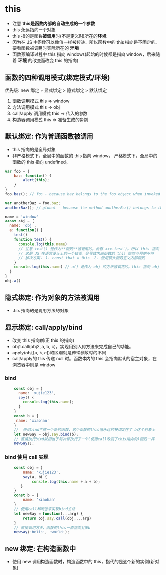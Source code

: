 <!--
 * @Author: x09898 coder_xujie@163.com
 * @Date: 2022-05-09 20:54:22
 * @LastEditors: xujie 1607526161@qq.com
 * @FilePath: \HTML-CSS-Javascript-\JAVAScript+ES6\JavaScript\JavaScript对象，原型\this.md
 * @Description: 
-->
# this

* 注意 **this是函数内部的自动生成的一个参数**
* this 永远指向一个对象
* this 指的是函数**被调用**时(不是定义时)所在的**环境**
* 因为在 JS 中函数可以像值一样被传递，所以函数中的 this 指向是不固定的。要看函数被调用时实际所在的 **环境**
* 函数预编译过程中 this 指向 windows(起始的时候都是指向 window，后来随着 **环境** 的改变而改变 this 的指向)

## 函数的四种调用模式(绑定模式/环境)

优先级: new 绑定 > 显式绑定 > 隐式绑定 > 默认绑定

1. 函数调用模式                  this => window
2. 方法调用模式                  this => obj
3. call/apply 调用模式           this => 传入的参数
4. 构造器调用模式                 this => 准备生成的实例

## 默认绑定: 作为普通函数被调用

* this 指向的是全局对象
* 非严格模式下，全局中的函数的 this 指向 window， 严格模式下，全局中的函数的 this 指向 undefined。

```javascript
var foo = {
    baz: function() {
        alert(this);
    }
}
foo.baz(); // foo - because baz belongs to the foo object when invoked

var anotherBaz = foo.baz;
anotherBaz(); // global - because the method anotherBaz() belongs to the global object when invoked, NOT foo
```

```js
name = 'window'
const obj = {
  name: 'obj',
  a: function() {
    test()
    function test() {
      console.log(this.name)  
      // 注意 test() 是作为**函数**被调用的。没有 xxx.test()。所以 this 指向 window
      // 这是 JS 在语言设计上的一个错误，会导致内部函数的 this 指向与预期不符
      // 解决方案： 1. const that = this  2. 使用箭头函数定义内部函数
    }
    console.log(this.name) // a() 是作为 obj 的方法被调用的。this 指向 obj
  }
}
obj.a()
```

## 隐式绑定: 作为对象的方法被调用

* this 指向的是调用方法的对象

## 显示绑定: call/apply/bind

* 改变 this 指向(修正 this 的指向)
* obj1.call(obj2, a, b, c)。实现用别人的方法来完成自己的功能。
* apply(obj,[a, b, c])的区别就是传递参数时的不同
* call/apply的 this 传递 null 时。函数体内的 this 会指向默认的宿主对象，在浏览器中则是 window

### bind

```js
    const obj = {
      name: 'xujie123',
      say() {
        console.log(this.name);
      }
    }
    const b = {
     name: 'xiaohan'
    }
    //  使用bind生成一个新的函数，这个函数的this值永远的被绑定在了 b这个对象上
    let newSay = obj.say.bind(b);
    // 直接执行bind就相当于每次都执行了一个(使用call改变了this指向的)函数一样
    newSay();
```

### bind 使用 call 实现

```js
    const obj = {
        name: 'xujie123',
        say(a, b) {
            console.log(this.name + a + b);
       }
    }
    const b = {
        name: 'xiaohan'
    }
    // 使用call和闭包来实现bind方法
    let newSay = function(...arg) {
        return obj.say.call(obj,...arg)
    }
    // 直接调用方法，函数的this一直指向对象b
    newSay('hello', 'world');
```

## new 绑定: 在构造函数中

* 使用 new 调用构造函数时，构造函数中的 this，指代的是这个新的实例(新对象)
